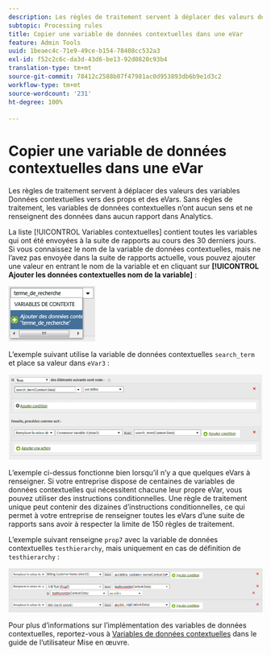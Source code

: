 ```yaml
---
description: Les règles de traitement servent à déplacer des valeurs des variables Données contextuelles vers des props et des eVars.
subtopic: Processing rules
title: Copier une variable de données contextuelles dans une eVar
feature: Admin Tools
uuid: 1beaec4c-71e9-49ce-b154-78408cc532a3
exl-id: f52c2c6c-da3d-43d6-be13-92d0820c93b4
translation-type: tm+mt
source-git-commit: 78412c2588b07f47981ac0d953893db6b9e1d3c2
workflow-type: tm+mt
source-wordcount: '231'
ht-degree: 100%

---
```


# Copier une variable de données contextuelles dans une eVar

Les règles de traitement servent à déplacer des valeurs des variables Données contextuelles vers des props et des eVars. Sans règles de traitement, les variables de données contextuelles n’ont aucun sens et ne renseignent des données dans aucun rapport dans Analytics.

La liste [!UICONTROL Variables contextuelles] contient toutes les variables qui ont été envoyées à la suite de rapports au cours des 30 derniers jours. Si vous connaissez le nom de la variable de données contextuelles, mais ne l’avez pas envoyée dans la suite de rapports actuelle, vous pouvez ajouter une valeur en entrant le nom de la variable et en cliquant sur **[!UICONTROL Ajouter les données contextuelles nom de la variable]** :

![Ajouter](assets/add-context-variable.png)

L’exemple suivant utilise la variable de données contextuelles `search_term` et place sa valeur dans `eVar3` :

![Définir](assets/set-context-data.png)

L’exemple ci-dessus fonctionne bien lorsqu’il n’y a que quelques eVars à renseigner. Si votre entreprise dispose de centaines de variables de données contextuelles qui nécessitent chacune leur propre eVar, vous pouvez utiliser des instructions conditionnelles. Une règle de traitement unique peut contenir des dizaines d’instructions conditionnelles, ce qui permet à votre entreprise de renseigner toutes les eVars d’une suite de rapports sans avoir à respecter la limite de 150 règles de traitement.

L’exemple suivant renseigne `prop7` avec la variable de données contextuelles `testhierarchy`, mais uniquement en cas de définition de `testhierarchy` :

![Conditionnel](assets/add-conditional.png)

Pour plus d’informations sur l’implémentation des variables de données contextuelles, reportez-vous à [Variables de données contextuelles](/help/implement/vars/page-vars/contextdata.md) dans le guide de l’utilisateur Mise en œuvre.
